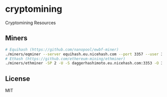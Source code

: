 # cryptomining

Cryptomining Resources

## Miners

```sh
# Equihash (https://github.com/nanopool/ewbf-miner)
./miners/eqminer --server equihash.eu.nicehash.com --port 3357 --user 3EBWWoAqS5bABNVdR5yEmqSMBZLPXboGsj.j1
# Ethash (https://github.com/ethereum-mining/ethminer)
./miners/ethminer -SP 2 -U -S daggerhashimoto.eu.nicehash.com:3353 -O 3EBWWoAqS5bABNVdR5yEmqSMBZLPXboGsj.j1:x
```

## License

MIT
